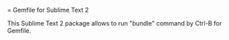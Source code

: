 = Gemfile for Sublime Text 2

This Sublime Text 2 package allows to run "bundle" command by Ctrl-B for Gemfile.

